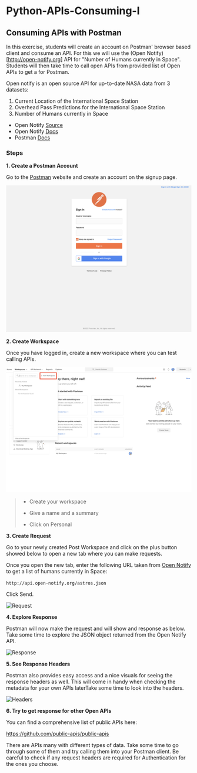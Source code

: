 # Python-APIs-Consuming-I

## Consuming APIs with Postman 

In this exercise, students will create an account on Postman' browser based client and consume an API. For this we will use the (Open Notify)[http://open-notify.org] API for "Number of Humans currently in Space". Students will then take time to call open APIs from provided list of Open APIs to get a for Postman.

Open notify is an open source API for up-to-date NASA data from 3 datasets:

1. Current Location of the International Space Station
2. Overhead Pass Predictions for the International Space Station
3. Number of Humans currently in Space

- Open Notify [Source](https://github.com/open-notify)
- Open Notify [Docs](http://open-notify.org/Open-Notify-API/)
- Postman [Docs](https://learning.postman.com/docs/getting-started/introduction/)
 
### Steps

**1. Create a Postman Account**

Go to the [Postman](https://postman.com) website and create an account on the signup page.

![Postman Signup](assets/signup.png "Signup")


**2. Create Workspace**

Once you have logged in, create a new workspace where you can test calling APIs.

![Postman Workspaces](assets/create-workspace.png "Workspaces")

> - Create your workspace
> 
> - Give a name and a summary
> 
> - Click on Personal

**3. Create Request**

Go to your newly created Post Workspace and click on the plus button showed below to open a new tab where you can make requests.

Once you open the new tab, enter the following URL taken from [Open Notify](http://open-notify.org/Open-Notify-API/People-In-Space/) to get a list of humans currently in Space:

```http://api.open-notify.org/astros.json ```

Click Send.

![Request](assets/url.png "Request")

**4. Explore Response**

Postman will now make the request and will show and response as below. Take some time to explore the JSON object returned from the Open Notify API.

![Response](assets/response.png "Response")

**5. See Response Headers**

Postman also provides easy access and a nice visuals for seeing the response headers as well. This will come in handy when checking the metadata for your own APIs laterTake some time to look into the headers.

![Headers](assets/headers.png "Headers")

**6. Try to get response for other Open APIs**

You can find a comprehensive list of public APIs here:

https://github.com/public-apis/public-apis

There are APIs many with different types of data. Take some time to go through some of them and try calling them into your Postman client. Be careful to check if any request headers are required for Authentication for the ones you choose.

